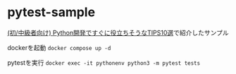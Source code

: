 # pytest-sample

[(初/中級者向け) Python開発ですぐに役立ちそうなTIPS10選](https://zenn.dev/fitness_densuke/articles/python_dev_tips10)で紹介したサンプル

dockerを起動
`docker compose up -d`

pytestを実行
`docker exec -it pythonenv python3 -m pytest tests`
